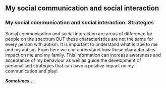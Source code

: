 ## My social communication and social interaction

### My social communication and social interaction: Strategies
Social communication and social interaction are areas of difference for people on the spectrum BUT these characteristics are not the same for every person with autism. It is important to understand what is true to me and my autism. From here we can understand how these characteristics impact on me and my family. This information can increase awareness and acceptance of my behaviour as well as guide the development of personalised strategies that can have a positive impact on my communication and play!

***Sometimes...***

